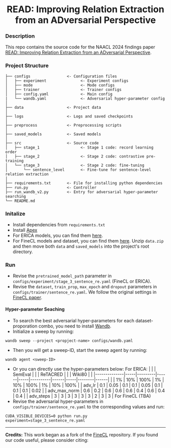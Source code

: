 <div align="center">

# READ: Improving Relation Extraction from an ADversarial Perspective

</div>

### Description

This repo contains the source code for the NAACL 2024 findings paper [READ: Improving Relation Extraction from an ADversarial Perspective](https://arxiv.org/pdf/2404.02931.pdf). 

### Project Structure

```
├── configs                <- Configuration files
│   ├── experiment               <- Experiment configs
│   ├── mode                     <- Mode configs
│   ├── trainer                  <- Trainer configs
│   ├── config.yaml              <- Main config 
|   └── wandb.yaml               <- Adversarial hyper-parameter config 
│
├── data                   <- Project data
│
├── logs                   <- Logs and saved checkpoints
│
├── preprocess             <- Preprocessing scripts
│
├── saved_models           <- Saved models
│
├── src                    <- Source code
│   ├── stage_1                  <- Stage 1 code: record learning order
│   ├── stage_2                  <- Stage 2 code: contrastive pre-training
│   └── stage_3                  <- Stage 2 code: fine-tuning
│       └── sentence_level       <- Fine-tune for sentence-level relation extraction
│
├── requirements.txt       <- File for installing python dependencies
├── run.py                 <- Controller
├── run_wandb_v2.py        <- Entry for adversarial hyper-parameter searching
└── README.md
```

### Initalize
- Install dependencies from `requirements.txt`
- Install [Apex](https://github.com/NVIDIA/apex)
- For ERICA models, you can find them [here](https://drive.google.com/drive/folders/19SxYoDeKZg4Ho_FIrDYpcifCtpsl5u3K).
- For FineCL models and dataset, you can find them [here](https://drive.google.com/drive/folders/13-iTHhde8B5BQPNk8bCA0z6dxxo42ov1?usp=sharing). Unzip `data.zip` and then move both `data` and `saved_models` into the project's root directory.

### Run
- Revise the `pretrained_model_path` parameter in `configs/experiment/stage_3_sentence_re.yaml` (FineCL or ERICA).
- Revise the `dataset`, `train_prop`, `max_epoch` and `dropout` parameters in `configs/trainer/sentence_re.yaml`. We follow the original settings in [FineCL paper](https://arxiv.org/pdf/2205.12491.pdf).

#### Hyper-parameter Seaching
- To search the best adversarial hyper-parameters for each dataset-proporation combo, you need to install [Wandb](https://github.com/wandb/wandb).
- Initialize a sweep by running:
```
wandb sweep --project <propject-name> configs/wandb.yaml
```
- Then you will get a sweep-ID, start the sweep agent by running:
```
wandb agent <sweep-ID>
```

- Or you can directly use the hyper-parameters below:
For ERICA:
|              |     | SemEval |      |     | ReTACRED |      |     | Wiki80 |      |
|--------------|-----|---------|------|-----|----------|------|-----|--------|------|
|              | 1%  | 10%     | 100% | 1%  | 10%      | 100% | 1%  | 10%    | 100% |
| adv_lr       | 0.1 | 0.05    |  0.1 | 0.1 |   0.05   |  0.1 | 0.1 |   0.1  | 0.02 |
| adv_max_norm | 0.6 |   0.2   |  0.6 | 0.6 |    0.6   |  0.4 | 0.6 |   0.4  | 0.4  |
| adv_steps    |  3  |    3    |   3  |  3  |     3    |   3  |  2  |    3   | 3    |
For FineCL (TBA)
- Revise the adversarial hyper-parameters in `configs/trainer/sentence_re.yaml` to the corresponding values and run:
```
CUDA_VISIBLE_DEVICES=0 python run.py experiment=stage_3_sentence_re.yaml
```

---

**Credits:** This work began as a fork of the [FineCL](https://github.com/wphogan/finecl) repository.
If you found our code useful, please consider citing:
```

```
